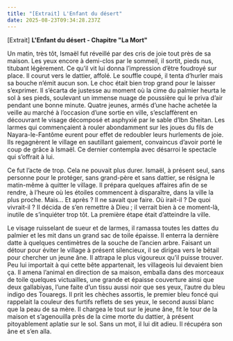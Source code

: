 ```yaml
---
title: "[Extrait] L'Enfant du désert"
date: 2025-08-23T09:34:28.237Z
---
```

\[Extrait] **L'Enfant du désert - Chapitre "La Mort"**

Un matin, très tôt, Ismaël fut réveillé par des cris de joie tout près de sa maison. Les yeux encore à demi-clos par le sommeil, il sortit, pieds nus, titubant légèrement. Ce qu’il vit lui donna l’impression d’être foudroyé sur place. Il courut vers le dattier, affolé. Le souffle coupé, il tenta d’hurler mais sa bouche n’émit aucun son. Le choc était bien trop grand pour le laisser s’exprimer. Il s’écarta de justesse au moment où la cime du palmier heurta le sol à ses pieds, soulevant un immense nuage de poussière qui le priva d’air pendant une bonne minute. Quatre jeunes, armés d’une hache achetée la veille au marché à l’occasion d’une sortie en ville, s’esclaffèrent en découvrant le visage décomposé et asphyxié par le sable d’Ibn Sheitan. Les larmes qui commençaient à rouler abondamment sur les joues du fils de Nayara-le-Fantôme eurent pour effet de redoubler leurs hurlements de joie. Ils regagnèrent le village en sautillant gaiement, convaincus d’avoir porté le coup de grâce à Ismaël. Ce dernier contempla avec désarroi le spectacle qui s’offrait à lui.

Ce fut l’acte de trop. Cela ne pouvait plus durer. Ismaël, à présent seul, sans personne pour le protéger, sans grand-père et sans dattier, se résigna le matin-même à quitter le village. Il prépara quelques affaires afin de se rendre, à l’heure où les étoiles commencent à disparaître, dans la ville la plus proche. Mais… Et après ? Il ne savait que faire. Où irait-il ? De quoi vivrait-il ? Il décida de s’en remettre à Dieu ; il verrait bien à ce moment-là, inutile de s’inquiéter trop tôt. La première étape était d’atteindre la ville.

Le visage ruisselant de sueur et de larmes, il ramassa toutes les dattes du palmier et les mit dans un grand sac de toile épaisse. Il enterra la dernière datte à quelques centimètres de la souche de l’ancien arbre. Faisant un détour pour éviter le village à présent silencieux, il se dirigea vers le bétail pour chercher un jeune âne. Il attrapa le plus vigoureux qu’il puisse trouver. Peu lui importait à qui cette bête appartenait, les villageois lui devaient bien ça. Il amena l’animal en direction de sa maison, emballa dans des morceaux de toile quelques victuailles, une grande et épaisse couverture ainsi que deux gallabiyas, l’une faite d’un tissu aussi noir que ses yeux, l’autre du bleu indigo des Touaregs. Il prit les chèches assortis, le premier bleu foncé qui rappelait la couleur des furtifs reflets de ses yeux, le second aussi blanc que la peau de sa mère. Il chargea le tout sur le jeune âne, fit le tour de la maison et s’agenouilla près de la cime morte du dattier, à présent pitoyablement aplatie sur le sol. Sans un mot, il lui dit adieu. Il récupéra son âne et s’en alla.